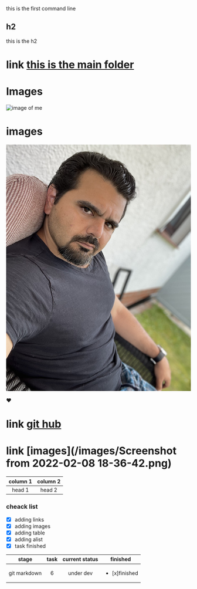 this is the first command line 

## h2
 this is the h2 
# link [this is the main folder](AUTHORING/readme.md)
# Images
![image of me](https://www.petguide.com/wp-content/uploads/2017/09/cat-blog.jpg)

# images
![screenshot](/images/85F723CF-337C-48F4-98DF-607A75C7716B_1_105_c.jpeg)
 
❤️

# link [git hub](https://help.github.com/en)
# link [images](/images/Screenshot from 2022-02-08 18-36-42.png)





|column 1|column 2|
|:---:|:---:|
|head 1|head 2|

### cheack list 
 - [x] adding links
 - [x] adding images
 - [x] adding table
 - [x] adding alist 
 - [x] task finished

 | stage |task | current status|finished|
 |:-----:|:-----:|:-------------:|:-----:|
 |git markdown|6|under dev|<ul><li> [x]finished</li></ul>